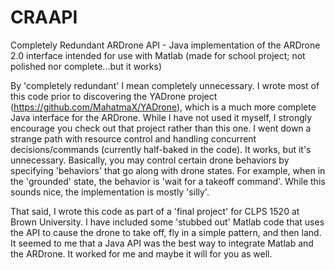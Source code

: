 CRAAPI
======

Completely Redundant ARDrone API - Java implementation of the ARDrone 2.0 interface intended for use with Matlab (made for school project; not polished nor complete...but it works)

By 'completely redundant' I mean completely unnecessary. I wrote most of this code prior to discovering the YADrone project (https://github.com/MahatmaX/YADrone), which is a much more complete Java interface for the ARDrone. While I have not used it myself, I strongly encourage you check out that project rather than this one. I went down a strange path with resource control and handling concurrent decisions/commands (currently half-baked in the code). It works, but it's unnecessary. Basically, you may control certain drone behaviors by specifying 'behaviors' that go along with drone states. For example, when in the 'grounded' state, the behavior is 'wait for a takeoff command'. While this sounds nice, the implementation is mostly 'silly'.

That said, I wrote this code as part of a 'final project' for CLPS 1520 at Brown University. I have included some 'stubbed out' Matlab code that uses the API to cause the drone to take off, fly in a simple pattern, and then land. It seemed to me that a Java API was the best way to integrate Matlab and the ARDrone. It worked for me and maybe it will for you as well.
